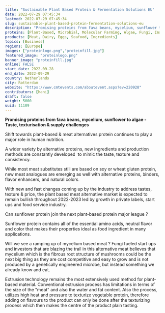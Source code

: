 ```yaml
---
title: "Sustainable Plant Based Protein & Fermentation Solutions EU"
date: 2022-07-29 07:45:34
lastmod: 2022-07-29 07:45:34
slug: sustainable-plant-based-protein-fermentation-solutions-eu
description: "Promising proteins from fava beans, mycelium, sunflower to algae - Taste, texturisation & supply challengesShift towards plant-based & meat alternatives protein continues to play a major role in human nutrition. A wider variety by alternative proteins, new ingredients and production methods are constantly developed  to mimic the taste, texture and consistency.     "
proteins: [Plant-Based, Microbial, Molecular Farming, Algae, Fungi, Insect, Animal]
products: [Meat, Dairy, Eggs, Seafood, Ingredients]
topics: [Business]
regions: [Europe]
images: ["proteinlogo.png","proteinfill.jpg"]
featured_image: "proteinlogo.png"
banner_image: "proteinfill.jpg"
online: FALSE
start_date: 2022-09-28
end_date: 2022-09-29
country: Netherlands
city: Rotterdam
website: "https://www.cmtevents.com/aboutevent.aspx?ev=220928"
contributors: [hani]
draft: false
weight: 5000
uuid: 11109
---
```

**Promising proteins from fava beans, mycelium, sunflower to algae -
Taste, texturisation & supply challenges**

Shift towards plant-based & meat alternatives protein continues to play
a major role in human nutrition. 

A wider variety by alternative proteins, new ingredients and production
methods are constantly developed  to mimic the taste, texture and
consistency.     

While most meat substitutes still are based on soy or wheat gluten
protein, new meat analogues are emerging as well with alternative
proteins, binders, flavor enhancers, and natural colors.

With new and fast changes coming up by the industry to address tastes,
texture & price, the plant based meat alternative market is expected to
remain bullish throughout 2022-2023 led by growth in private labels,
start ups and food service industry.

Can sunflower protein join the next plant-based protein major league ?

Sunflower protein contains all of the essential amino acids, neutral
flavor and color that makes their properties ideal as food ingredient in
many applications.

Will we see a ramping up of mycelium based meat ? Fungi fueled start ups
and investors that are blazing the trail in this alternative meat
believes that mycelium which is the fibrous root structure of mushrooms
could be the next big thing as they are cost competitive and easy to
grow and is not produced by a genetically engineered microbe, but
instead something we already know and eat.

Extrusion technology remains the most extensively used method for
plant-based material. Conventional extrusion process has limitations in
terms of the size of the "meat" and also the water and fat content. Also
the process, utilizes high heat and pressure to texturize vegetable
protein, therefore adding on flavours to the product can only be done
after the texturizing process which then makes the centre of the product
plain tasting.
